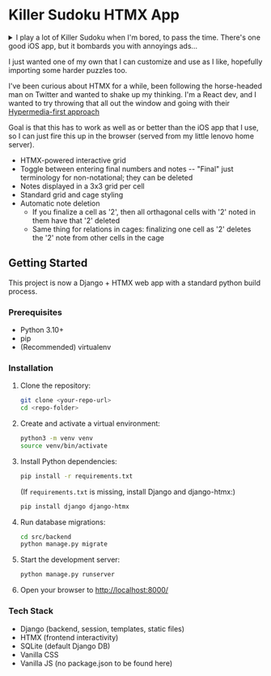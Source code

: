# Killer Sudoku HTMX App

<details>
  <summary>I play a lot of Killer Sudoku when I'm bored, to pass the time. There's one good iOS app, but it bombards you with annoyings ads...</summary>
  
<img width="2880" height="1694" alt="image" src="https://github.com/user-attachments/assets/cd6fbaa0-93fd-41ff-97c5-af0d68913a1a" />
  
</details>


 I just wanted one of my own that I can customize and use as I like, hopefully importing some harder puzzles too. 

I've been curious about HTMX for a while, been following the horse-headed man on Twitter and wanted to shake up my thinking. I'm a React dev, and I wanted to try throwing that all out the window and going with their [Hypermedia-first approach](https://htmx.org/essays/hypermedia-friendly-scripting/#prime_directive)

Goal is that this has to work as well as or better than the iOS app that I use, so I can just fire this up in the browser (served from my little lenovo home server).

- HTMX-powered interactive grid
- Toggle between entering final numbers and notes
  -- "Final" just terminology for non-notational; they can be deleted 
- Notes displayed in a 3x3 grid per cell
- Standard grid and cage styling
- Automatic note deletion
  - If you finalize a cell as '2', then all orthagonal cells with '2' noted in them have that '2' deleted
  - Same thing for relations in cages: finalizing one cell as '2' deletes the '2' note from other cells in the cage

## Getting Started

This project is now a Django + HTMX web app with a standard python build process.

### Prerequisites
- Python 3.10+
- pip
- (Recommended) virtualenv

### Installation

1. Clone the repository:
   ```sh
   git clone <your-repo-url>
   cd <repo-folder>
   ```
2. Create and activate a virtual environment:
   ```sh
   python3 -m venv venv
   source venv/bin/activate
   ```
3. Install Python dependencies:
   ```sh
   pip install -r requirements.txt
   ```
   (If `requirements.txt` is missing, install Django and django-htmx:)
   ```sh
   pip install django django-htmx
   ```
4. Run database migrations:
   ```sh
   cd src/backend
   python manage.py migrate
   ```
5. Start the development server:
   ```sh
   python manage.py runserver
   ```
6. Open your browser to [http://localhost:8000/](http://localhost:8000/)

### Tech Stack
- Django (backend, session, templates, static files)
- HTMX (frontend interactivity)
- SQLite (default Django DB)
- Vanilla CSS
- Vanilla JS (no package.json to be found here)